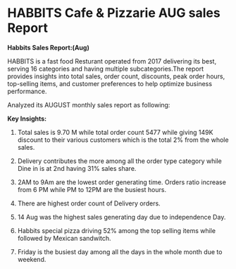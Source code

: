 # HABBITS Cafe & Pizzarie AUG sales Report

**Habbits Sales Report:(Aug)**

HABBITS is a fast food Resturant operated from 2017 delivering its best, serving 16 categories and  having multiple subcategories.The report provides insights into total sales, order count, discounts, peak order hours, top-selling items, and customer preferences to help optimize business performance.

Analyzed its AUGUST monthly sales report as following:

**Key Insights:**

1. Total sales is 9.70 M while total order count 5477 while giving 149K discount to their  various customers which is the total 2% from the whole sales.

2. Delivery contributes the more among all the order type category while Dine in is at 2nd having 31% sales share.
 
3. 2AM to 9Am are the lowest order generating time. Orders ratio increase from 6 PM  while PM to 12PM are the busiest hours.

4. There are highest order count of Delivery orders.

5. 14 Aug was the highest sales generating day due to independence Day.

6. Habbits special pizza driving 52% among the top selling items while followed by Mexican sandwitch.

7. Friday is the busiest day among all the days in the whole month due to weekend.

